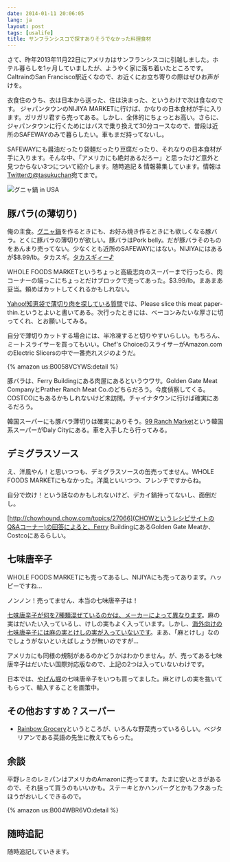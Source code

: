 ```yaml
---
date: 2014-01-11 20:06:05
lang: ja
layout: post
tags: [usalife]
title: サンフランシスコで探すありそうでなかった料理食材
---
```

さて、昨年2013年11月22日にアメリカはサンフランシスコに引越しました。ホテル暮らしを1ヶ月していましたが、ようやく家に落ち着いたところです。CaltrainのSan Francisco駅近くなので、お近くにお立ち寄りの際はぜひお声がけを。

衣食住のうち、衣は日本から送った、住は決まった、というわけで次は食なのです。
ジャパンタウンのNIJIYA MARKETに行けば、かなりの日本食材が手に入ります。ガリガリ君すら売ってある。しかし、全体的にちょっとお高い。さらに、ジャパンタウンに行くためにはバスで乗り換えて30分コースなので、普段は近所のSAFEWAYのみで暮らしたい。車もまだ持ってないし。

SAFEWAYにも醤油だったり袋麺だったり豆腐だったり、それなりの日本食材が手に入ります。そんな中、「アメリカにも絶対あるだろー」と思ったけど意外と見つからない3つについて紹介します。随時追記 & 情報募集しています。情報は[Twitterの@tasukuchan](https://twitter.com/tasukuchan/)宛てまで。

![グニャ鍋 in USA](http://farm3.staticflickr.com/2819/11897616696_fb0226d909_z.jpg)

## 豚バラ(の薄切り)

俺の主食。[グニャ鍋](http://blog.wktk.co.jp/archives/253)を作るときにも、お好み焼き作るときにも欲しくなる豚バラ。とくに豚バラの薄切りが欲しい。豚バラはPork belly。だが豚バラそのものをあんまり売ってない。少なくとも近所のSAFEWAYにはない。NIJIYAにはあるが$8.99/lb。タカスギ。[タカスギィー♪](http://www.youtube.com/watch?v=06HV-nUpNJk)

WHOLE FOODS MARKETというちょっと高級志向のスーパーまで行ったら、肉コーナーの端っこにちょっとだけブロックで売ってあった。$3.99/lb。まあまあ妥当。頼めばカットしてくれるかもしれない。

[Yahoo!知恵袋で薄切り肉を探している質問](http://detail.chiebukuro.yahoo.co.jp/qa/question_detail/q1233700022)では、Please slice this meat paper-thin.というとよいと書いてある。次行ったときには、ベーコンみたいな厚さに切ってくれ、とお願いしてみる。

自分で薄切りカットする場合には、半冷凍すると切りやすいらしい。もちろん、ミートスライサーを買ってもいい。Chef's ChoiceのスライサーがAmazon.comのElectric Slicersの中で一番売れスジのようだ。

{% amazon us:B0058VCYWS:detail %}

豚バラは、Ferry Buildingにある肉屋にあるというウワサ。Golden Gate Meat CompanyとPrather Ranch Meat Co.のどちらだろう。今度偵察してくる。COSTCOにもあるかもしれないけど未訪問。チャイナタウンに行けば確実にあるだろう。

韓国スーパーにも豚バラ薄切りは確実にありそう。[99 Ranch Market](http://www.99ranch.com/)という韓国系スーパーがDaly Cityにある。車を入手したら行ってみる。

## デミグラスソース

え、洋風やん！と思いつつも、デミグラスソースの缶売ってません。WHOLE FOODS MARKETにもなかった。洋風といいつつ、フレンチですからね。

自分で炊け！という話なのかもしれないけど、デカイ鍋持ってないし、面倒だし。

[http://chowhound.chow.com/topics/27066](CHOWというレシピサイトのQ&Aコーナー)の回答によると、Ferry BuildingにあるGolden Gate Meatか、Costcoにあるらしい。

## 七味唐辛子

WHOLE FOODS MARKETにも売ってあるし、NIJIYAにも売ってあります。ハッピーですね…

ノンノン！売ってません、本当の七味唐辛子は！

[七味唐辛子が何を7種類混ぜているのかは、メーカーによって異なります](http://www.aa.e-mansion.com/~kawada3/ryogoku/page_87.html)。麻の実はだいたい入っているし、けしの実もよく入っています。しかし、[海外向けの七味唐辛子には麻の実とけしの実が入っていないです](http://www.sbfoods.co.jp/recipe/supportdesk/101005_qa.html)。まあ、「麻とけし」なのでしょうがないといえばしょうが無いのですが…

アメリカにも同様の規制があるのかどうかはわかりません。が、売ってある七味唐辛子はだいたい国際対応版なので、上記の2つは入っていないわけです。

日本では、[やげん堀](http://yagenbori.jp/)の七味唐辛子をいつも買ってました。麻とけしの実を抜いてもらって、輸入することを画策中。

## その他おすすめ？スーパー

- [Rainbow Grocery](http://www.rainbow.coop/)というところが、いろんな野菜売っているらしい。ベジタリアンである英語の先生に教えてもらった。

## 余談

平野レミのレミパンはアメリカのAmazonに売ってます。たまに安いときがあるので、それ狙って買うのもいいかも。ステーキとかハンバーグとかもフタあったほうがおいしくできるので。

{% amazon us:B004WBR6VO:detail %}

## 随時追記

随時追記していきます。

